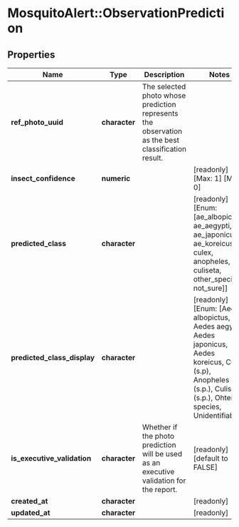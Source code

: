# MosquitoAlert::ObservationPrediction


## Properties
Name | Type | Description | Notes
------------ | ------------- | ------------- | -------------
**ref_photo_uuid** | **character** | The selected photo whose prediction represents the observation as the best classification result. | 
**insect_confidence** | **numeric** |  | [readonly] [Max: 1] [Min: 0] 
**predicted_class** | **character** |  | [readonly] [Enum: [ae_albopictus, ae_aegypti, ae_japonicus, ae_koreicus, culex, anopheles, culiseta, other_species, not_sure]] 
**predicted_class_display** | **character** |  | [readonly] [Enum: [Aedes albopictus, Aedes aegypti, Aedes japonicus, Aedes koreicus, Culex (s.p), Anopheles (s.p.), Culiseta (s.p.), Ohter species, Unidentifiable]] 
**is_executive_validation** | **character** | Whether if the photo prediction will be used as an executive validation for the report. | [readonly] [default to FALSE] 
**created_at** | **character** |  | [readonly] 
**updated_at** | **character** |  | [readonly] 


